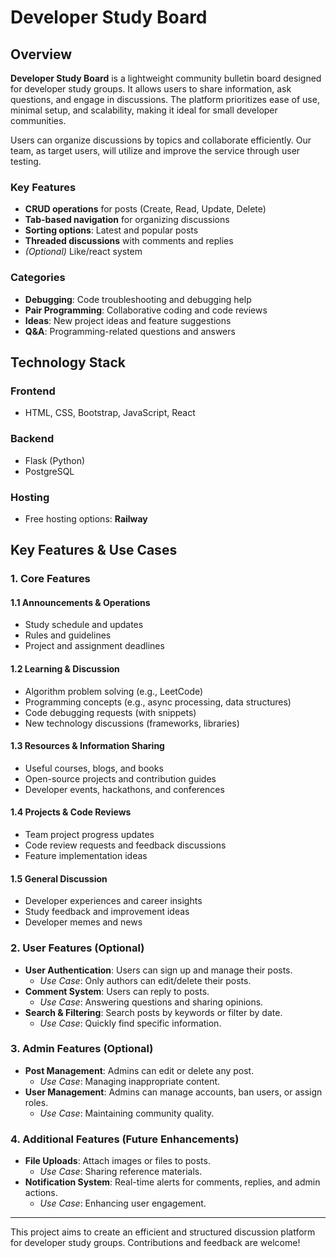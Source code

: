 # Developer Study Board

## Overview

**Developer Study Board** is a lightweight community bulletin board designed for developer study groups. It allows users to share information, ask questions, and engage in discussions. The platform prioritizes ease of use, minimal setup, and scalability, making it ideal for small developer communities.

Users can organize discussions by topics and collaborate efficiently. Our team, as target users, will utilize and improve the service through user testing.

### Key Features

- **CRUD operations** for posts (Create, Read, Update, Delete)
- **Tab-based navigation** for organizing discussions
- **Sorting options**: Latest and popular posts
- **Threaded discussions** with comments and replies
- _(Optional)_ Like/react system

### Categories

- **Debugging**: Code troubleshooting and debugging help
- **Pair Programming**: Collaborative coding and code reviews
- **Ideas**: New project ideas and feature suggestions
- **Q&A**: Programming-related questions and answers

## Technology Stack

### Frontend

- HTML, CSS, Bootstrap, JavaScript, React

### Backend

- Flask (Python)
- PostgreSQL

### Hosting

- Free hosting options: **Railway**

## Key Features & Use Cases

### 1. Core Features

#### 1.1 Announcements & Operations

- Study schedule and updates
- Rules and guidelines
- Project and assignment deadlines

#### 1.2 Learning & Discussion

- Algorithm problem solving (e.g., LeetCode)
- Programming concepts (e.g., async processing, data structures)
- Code debugging requests (with snippets)
- New technology discussions (frameworks, libraries)

#### 1.3 Resources & Information Sharing

- Useful courses, blogs, and books
- Open-source projects and contribution guides
- Developer events, hackathons, and conferences

#### 1.4 Projects & Code Reviews

- Team project progress updates
- Code review requests and feedback discussions
- Feature implementation ideas

#### 1.5 General Discussion

- Developer experiences and career insights
- Study feedback and improvement ideas
- Developer memes and news

### 2. User Features (Optional)

- **User Authentication**: Users can sign up and manage their posts.
  - _Use Case_: Only authors can edit/delete their posts.
- **Comment System**: Users can reply to posts.
  - _Use Case_: Answering questions and sharing opinions.
- **Search & Filtering**: Search posts by keywords or filter by date.
  - _Use Case_: Quickly find specific information.

### 3. Admin Features (Optional)

- **Post Management**: Admins can edit or delete any post.
  - _Use Case_: Managing inappropriate content.
- **User Management**: Admins can manage accounts, ban users, or assign roles.
  - _Use Case_: Maintaining community quality.

### 4. Additional Features (Future Enhancements)

- **File Uploads**: Attach images or files to posts.
  - _Use Case_: Sharing reference materials.
- **Notification System**: Real-time alerts for comments, replies, and admin actions.
  - _Use Case_: Enhancing user engagement.

---

This project aims to create an efficient and structured discussion platform for developer study groups. Contributions and feedback are welcome!
